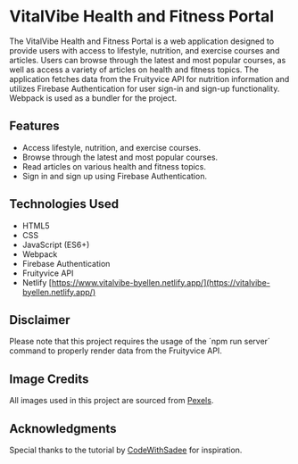 # VitalVibe Health and Fitness Portal

The VitalVibe Health and Fitness Portal is a web application designed to provide users with access to lifestyle, nutrition, and exercise courses and articles. Users can browse through the latest and most popular courses, as well as access a variety of articles on health and fitness topics. The application fetches data from the Fruityvice API for nutrition information and utilizes Firebase Authentication for user sign-in and sign-up functionality. Webpack is used as a bundler for the project.

## Features
- Access lifestyle, nutrition, and exercise courses.
- Browse through the latest and most popular courses.
- Read articles on various health and fitness topics.
- Sign in and sign up using Firebase Authentication.

## Technologies Used
- HTML5
- CSS
- JavaScript (ES6+)
- Webpack
- Firebase Authentication
- Fruityvice API
- Netlify [https://www.vitalvibe-byellen.netlify.app/](https://vitalvibe-byellen.netlify.app/)

## Disclaimer
Please note that this project requires the usage of the ´npm run server´ command to properly render data from the Fruityvice API.

## Image Credits
All images used in this project are sourced from [Pexels](https://www.pexels.com).

## Acknowledgments
Special thanks to the tutorial by [CodeWithSadee](https://www.youtube.com/watch?v=QrS56MIl-CE&t=1256s) for inspiration.
